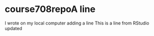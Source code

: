 # course708repoA line 
I wrote on my local computer
adding a line
This is a line from RStudio updated